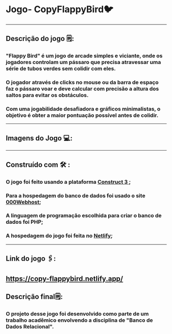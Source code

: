 # Jogo- CopyFlappyBird🐦
---
##  Descrição do jogo 🗒️:
### "Flappy Bird" é um jogo de arcade simples e viciante, onde os jogadores controlam um pássaro que precisa atravessar uma série de tubos verdes sem colidir com eles.
### O jogador através de clicks no mouse ou da barra de espaço faz o pássaro voar e deve calcular com precisão a altura dos saltos para evitar os obstáculos.
### Com uma jogabilidade desafiadora e gráficos minimalistas, o objetivo é obter a maior pontuação possível antes de colidir.
---
## Imagens do Jogo 💻:
---
## Construído com 🛠️ :
### O jogo foi feito usando a plataforma <a href="https://www.construct.net/en"> Construct 3 </a>;
### Para a hospedagem do banco de dados foi usado  o site <a href="https://br.000webhost.com/?__cf_chl_tk=U93Hh0pNmWqBjxo8yPDhtCVXrZ6HKJyHvcMAKyGrQpc-1711907079-0.0.1.1-1514">000Webhost</a>;
### A linguagem de programação escolhida para criar o banco de dados foi PHP;
### A hospedagem do jogo foi feita no <a href="https://www.netlify.com/">Netlify</a>;
---
## Link do jogo 🖇️:
https://copy-flappybird.netlify.app/
----
##  Descrição final🗒️:
### O projeto desse jogo foi desenvolvido como parte de um trabalho acadêmico envolvendo a disciplina de "Banco de Dados Relacional".
